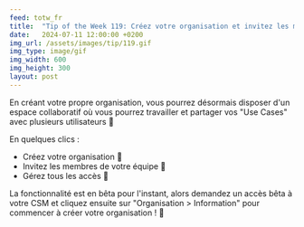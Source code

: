 ```yaml
---
feed: totw_fr
title:  "Tip of the Week 119: Créez votre organisation et invitez les membres de votre équipe !"
date:   2024-07-11 12:00:00 +0200
img_url: /assets/images/tip/119.gif
img_type: image/gif
img_width: 600
img_height: 300
layout: post
---
```


En créant votre propre organisation, vous pourrez désormais disposer d'un espace collaboratif où vous pourrez travailler et partager vos "Use Cases" avec plusieurs utilisateurs 🤝

En quelques clics :
- Créez votre organisation 🏢
- Invitez les membres de votre équipe 📧
- Gérez tous les accès 🔐

La fonctionnalité est en bêta pour l'instant, alors demandez un accès bêta à votre CSM et cliquez ensuite sur "Organisation > Information" pour commencer à créer votre organisation ! 👥

